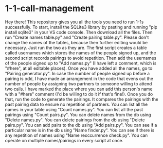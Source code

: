 # 1-1-call-management
Hey there! This repository gives you all the tools you need to run 1-1s successfully.
To start, install the SQLite3 library by pasting and running "pip install sqlite3" in your VS code console.
Then download all the files.
Then run "Create names table.py" and "Create pairing table.py". Please don't change the names of the tables, because then further editing would be necessary. Just run the two as they are. The first script creates a table called usernames which stores the names of the people signed up, and the second script records pairings to avoid repetition. 
Then add the usernames of the people signed up to "Add names.py" (I have left a comment, which is "#here", at all editable places).
Once you have added all the names, go to "Pairing generator.py". In case the number of people signed up before a pairing is odd, I have made an arrangement in the code that evens out the number of people by assigning two partners to someone willing to attend two calls. I have marked the place where you can add this person's name with a "#here" comment (I'd be willing to do it if that's fine!). Once you do that, run the code to generate the pairings. It compares the pairings with the past pairing data to ensure no repetition of partners.
You can list all the names in your table using "Count names.py".
You can list all the past pairings using "Count pairs.py".
You can delete names from the db using "Delete names.py".
You can delete pairings from the db using "Delete pairs.py".
You can add pairs to the db using "Add pairs.py".
You can see if a particular name is in the db using "Name finder.py".
You can see if there is any repetition of names using "Name reoccurrence check.py".
You can operate on multiple names/pairings in every script at once.
